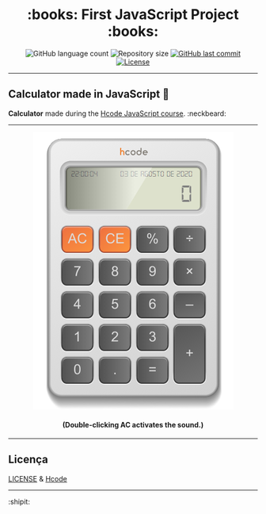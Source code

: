 <h1 align="center">
  :books: First JavaScript Project :books:
</h1>

<p align="center">
  <img alt="GitHub language count" src="https://img.shields.io/github/languages/count/estanho/first-calculator-js">

  <img alt="Repository size" src="https://img.shields.io/github/repo-size/estanho/first-calculator-js">
  
  <a href="https://github.com/estanho/next-level-week-1.0/commits/master">
    <img alt="GitHub last commit" src="https://img.shields.io/github/last-commit/estanho/first-calculator-js">
  </a>
  <a href="https://github.com/estanho/first-calculator-js/blob/master/LICENSE">
    <img alt="License" src="https://img.shields.io/badge/license-MIT-brightgreen">
  </a>
</p>

---

## Calculator made in JavaScript :green_book:
**Calculator** made during the [Hcode JavaScript course](https://www.udemy.com/course/javascript-curso-completo/). :neckbeard:
<br>

---
<p align="center">
  <img src="github/image1.png">
</p>

<h4 align="center">
  (Double-clicking AC activates the sound.)
</h4>

---
## Licença

[LICENSE](LICENSE) & [Hcode](https://hcode.com.br/)

---
:shipit:
